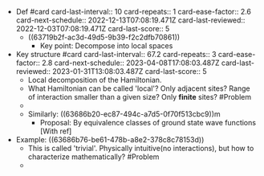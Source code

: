 - Def #card
  card-last-interval:: 10
  card-repeats:: 1
  card-ease-factor:: 2.6
  card-next-schedule:: 2022-12-13T07:08:19.471Z
  card-last-reviewed:: 2022-12-03T07:08:19.471Z
  card-last-score:: 5
	- ((63719b2f-ac3d-49d5-9b39-f2c2dfb70861))
		- Key point: Decompose into local spaces
- Key structure #card
  card-last-interval:: 67.2
  card-repeats:: 3
  card-ease-factor:: 2.8
  card-next-schedule:: 2023-04-08T17:08:03.487Z
  card-last-reviewed:: 2023-01-31T13:08:03.487Z
  card-last-score:: 5
	- Local decomposition of the Hamiltonian.
	- What Hamiltonian can be called 'local'? Only adjacent sites? Range of interaction smaller than a given size? Only **finite** sites? #Problem
	-
	- Similarly: ((63686b20-ec87-494c-a7d5-0f70f513cbc9))m
		- Proposal: By equivalence classes of ground state wave functions [With ref]
- Example: ((63686b76-be61-478b-a8e2-378c8c78153d))
	- This is called 'trivial'. Physically intuitive(no interactions), but how to characterize mathematically? #Problem
	-
